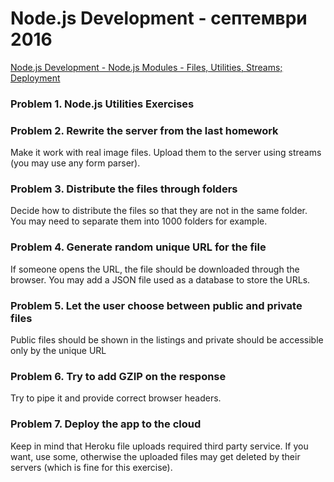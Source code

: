 # Node.js Development - септември 2016

[Node.js Development - Node.js Modules - Files, Utilities, Streams; Deployment](https://youtu.be/JeeewTlvl3o)

### Problem 1. Node.js Utilities Exercises

### Problem 2. Rewrite the server from the last homework
Make it work with real image files. Upload them to the server using streams (you may use any form parser).

### Problem 3. Distribute the files through folders
Decide how to distribute the files so that they are not in the same folder. You may need to separate them into 1000 folders for example.

### Problem 4. Generate random unique URL for the file
If someone opens the URL, the file should be downloaded through the browser. You may add a JSON file used as a database to store the URLs.

### Problem 5. Let the user choose between public and private files
Public files should be shown in the listings and private should be accessible only by the unique URL

### Problem 6. Try to add GZIP on the response
Try to pipe it and provide correct browser headers.

### Problem 7. Deploy the app to the cloud
Keep in mind that Heroku file uploads required third party service. If you want, use some, otherwise the uploaded files may get deleted by their servers (which is fine for this exercise).